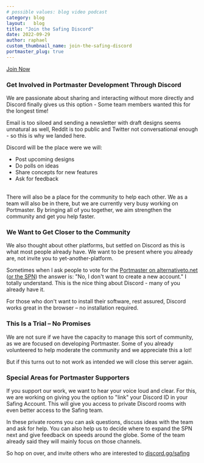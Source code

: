```yaml
---
# possible values: blog video podcast
category: blog
layout:   blog
title: "Join the Safing Discord"
date: 2022-09-29
author: raphael
custom_thumbnail_name: join-the-safing-discord
portmaster_plug: true
---
```


<div class="text-center">
  <a href="https://discord.gg/safing">
    <div class="btn-primary">
      Join Now
    </div>
  </a>
</div>

### Get Involved in Portmaster Development Through Discord


We are passionate about sharing and interacting without more directly and Discord finally gives us this option - Some team members wanted this for the longest time!

Email is too siloed and sending a newsletter with draft designs seems unnatural as well, Reddit is too public and Twitter not conversational enough - so this is why we landed here.

Discord will be the place were we will:
-	Post upcoming designs
-	Do polls on ideas
-	Share concepts for new features
- Ask for feedback

<br>
There will also be a place for the community to help each other. We as a team will also be in there, but we are currently very busy working on Portmaster. By bringing all of you together, we aim strengthen the community and get you help faster.

### We Want to Get Closer to the Community

We also thought about other platforms, but settled on Discord as this is what most people already have. We want to be present where you already are, not invite you to yet-another-platform.

Sometimes when I ask people to vote for the [Portmaster on alternativeto.net](https://alternativeto.net/software/portmaster/) ([or the SPN](https://alternativeto.net/software/spn--safing-privacy-network/)) the answer is: "No, I don't want to create a new account." I totally understand. This is the nice thing about Discord - many of you already have it.

For those who don't want to install their software, rest assured, Discord works great in the browser – no installation required.

### This Is a Trial – No Promises

We are not sure if we have the capacity to manage this sort of community, as we are focused on developing Portmaster.
Some of you already volunteered to help moderate the community and we appreciate this a lot!

But if this turns out to not work as intended we will close this server again.

### Special Areas for Portmaster Supporters

If you support our work, we want to hear your voice loud and clear. For this, we are working on giving you the option to "link" your Discord ID in your Safing Account. This will give you access to private Discord rooms with even better access to the Safing team.

In these private rooms you can ask questions, discuss ideas with the team and ask for help. You can also help us to decide where to expand the SPN next and give feedback on speeds around the globe. Some of the team already said they will mainly focus on those channels.

So hop on over, and invite others who are interested to [discord.gg/safing](https://discord.gg/safing)
